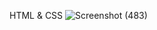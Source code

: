HTML & CSS
![Screenshot (483)](https://github.com/atulr2200/YouTube-Clone/assets/130772262/b791296e-12ec-4d1d-afcb-0b7ea82be1c1)
